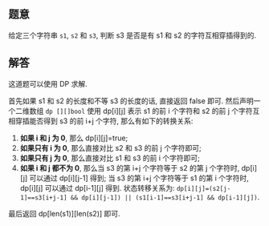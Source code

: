 ## 题意

给定三个字符串 `s1`, `s2` 和 `s3`, 判断 s3 是否是有 s1 和 s2 的字符互相穿插得到的.

## 解答

这道题可以使用 DP 求解.

首先如果 s1 和 s2 的长度和不等 s3 的长度的话, 直接返回 false 即可. 然后声明一个二维数组 `dp [][]bool` 使用 dp[i][j] 表示 s1 的前 i 个字符和 s2 的前 j 个字符互相穿插能否得到 s3 的前 i+j 个字符, 那么有如下的转换关系:

1. **如果 i 和 j 为 0**, 那么 dp[i][j]=true;
2. **如果只有 i 为 0**, 那么直接对比 s2 和 s3 的前 j 个字符即可;
3. **如果只有 j 为 0**, 那么直接对比 s1 和 s3 的前 i 个字符即可;
4. **如果 i 和 j 都不为 0**, 那么当 s3 的第 i+j 个字符等于 s2 的第 j 个字符时, dp[i][j] 可以通过 dp[i][j-1] 得到; 当 s3 的第 i+j 个字符等于 s1 的第 i 个字符时, dp[i][j] 可以通过 dp[i-1][j] 得到. 状态转移关系为: `dp[i][j]=(s2[j-1]==s3[i+j-1] && dp[i][j-1]) || (s1[i-1]==s3[i+j-1] && dp[i-1][j])`.

最后返回 dp[len(s1)][len(s2)] 即可.